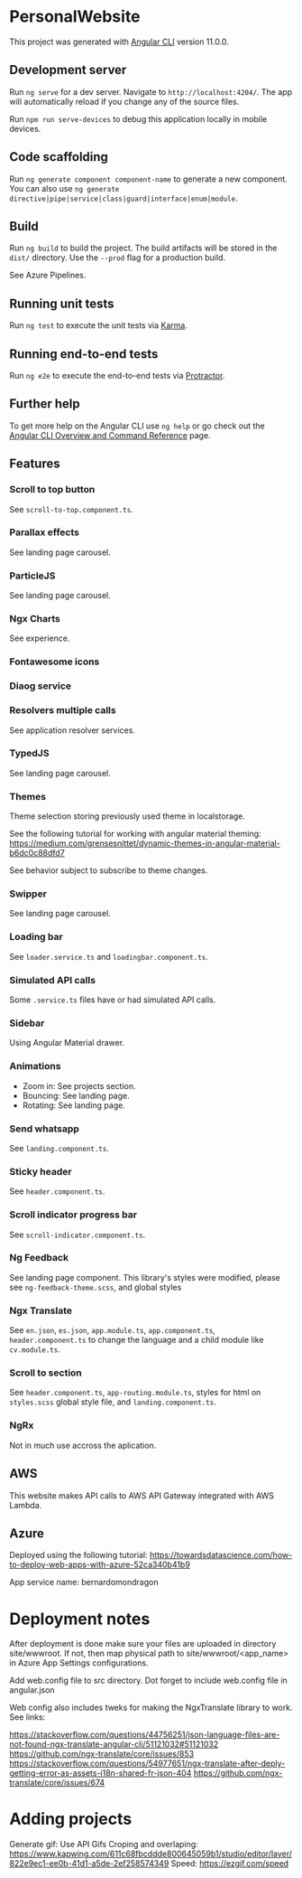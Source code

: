 # PersonalWebsite

This project was generated with [Angular CLI](https://github.com/angular/angular-cli) version 11.0.0.

## Development server

Run `ng serve` for a dev server. Navigate to `http://localhost:4204/`. The app will automatically reload if you change any of the source files.

Run `npm run serve-devices` to debug this application locally in mobile devices.

## Code scaffolding

Run `ng generate component component-name` to generate a new component. You can also use `ng generate directive|pipe|service|class|guard|interface|enum|module`.

## Build 

Run `ng build` to build the project. The build artifacts will be stored in the `dist/` directory. Use the `--prod` flag for a production build.

See Azure Pipelines.

## Running unit tests

Run `ng test` to execute the unit tests via [Karma](https://karma-runner.github.io).

## Running end-to-end tests

Run `ng e2e` to execute the end-to-end tests via [Protractor](http://www.protractortest.org/).

## Further help

To get more help on the Angular CLI use `ng help` or go check out the [Angular CLI Overview and Command Reference](https://angular.io/cli) page.

## Features

### Scroll to top button

See `scroll-to-top.component.ts`.

### Parallax effects

See landing page carousel.

### ParticleJS

See landing page carousel.

### Ngx Charts

See experience.

### Fontawesome icons

### Diaog service

### Resolvers multiple calls

See application resolver services.

### TypedJS

See landing page carousel.

### Themes

Theme selection storing previously used theme in localstorage.

See the following tutorial for working with angular material theming:
https://medium.com/grensesnittet/dynamic-themes-in-angular-material-b6dc0c88dfd7

See behavior subject to subscribe to theme changes.

### Swipper

See landing page carousel.

### Loading bar

See `loader.service.ts` and `loadingbar.component.ts`.

### Simulated API calls

Some `.service.ts` files have or had simulated API calls.

### Sidebar

Using Angular Material drawer.

### Animations

* Zoom in: See projects section.
* Bouncing: See landing page.
* Rotating: See landing page.

### Send whatsapp

See `landing.component.ts`.

### Sticky header

See `header.component.ts`.

### Scroll indicator progress bar

See `scroll-indicator.component.ts`.

### Ng Feedback

See landing page component. This library's styles were modified, please see `ng-feedback-theme.scss`, and global styles

### Ngx Translate

See `en.json`, `es.json`, `app.module.ts`, `app.component.ts`, `header.component.ts` to change the language and a child module like `cv.module.ts`.

### Scroll to section

See `header.component.ts`, `app-routing.module.ts`, styles for html on `styles.scss` global style file, and `landing.component.ts`.

### NgRx

Not in much use accross the aplication.

## AWS

This website makes API calls to AWS API Gateway integrated with AWS Lambda.

## Azure

Deployed using the following tutorial: https://towardsdatascience.com/how-to-deploy-web-apps-with-azure-52ca340b41b9

App service name: bernardomondragon

# Deployment notes

After deployment is done make sure your files are uploaded in directory site/wwwroot. If not, then map physical path to site/wwwroot/<app_name> in Azure App Settings configurations.

Add web.config file to src directory. Dot forget to include web.config file in angular.json

Web config also includes tweks for making the NgxTranslate library to work. See links:

https://stackoverflow.com/questions/44756251/json-language-files-are-not-found-ngx-translate-angular-cli/51121032#51121032
https://github.com/ngx-translate/core/issues/853
https://stackoverflow.com/questions/54977651/ngx-translate-after-deply-getting-error-as-assets-i18n-shared-fr-json-404
https://github.com/ngx-translate/core/issues/674

# Adding projects

Generate gif: Use API Gifs
Croping and overlaping: https://www.kapwing.com/611c68fbcddde800645059b1/studio/editor/layer/822e9ec1-ee0b-41d1-a5de-2ef258574349
Speed: https://ezgif.com/speed
